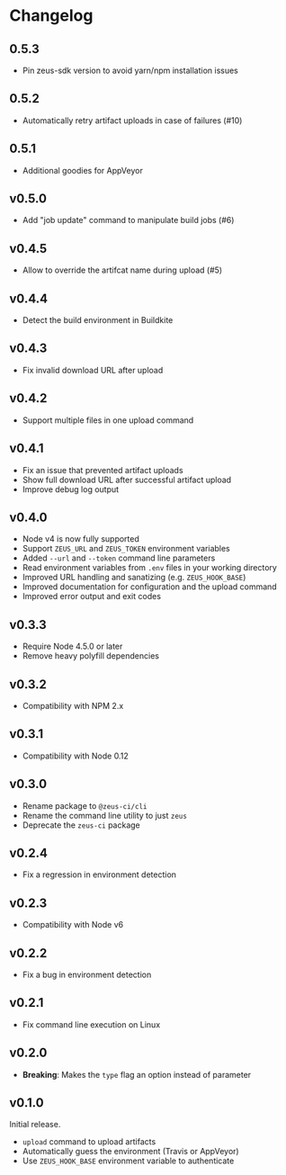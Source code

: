 # Changelog

## 0.5.3

* Pin zeus-sdk version to avoid yarn/npm installation issues

## 0.5.2

* Automatically retry artifact uploads in case of failures (#10)

## 0.5.1

* Additional goodies for AppVeyor

## v0.5.0

* Add "job update" command to manipulate build jobs (#6)

## v0.4.5

* Allow to override the artifcat name during upload (#5)

## v0.4.4

* Detect the build environment in Buildkite

## v0.4.3

* Fix invalid download URL after upload

## v0.4.2

* Support multiple files in one upload command

## v0.4.1

* Fix an issue that prevented artifact uploads
* Show full download URL after successful artifact upload
* Improve debug log output

## v0.4.0

* Node v4 is now fully supported
* Support `ZEUS_URL` and `ZEUS_TOKEN` environment variables
* Added `--url` and `--token` command line parameters
* Read environment variables from `.env` files in your working directory
* Improved URL handling and sanatizing (e.g. `ZEUS_HOOK_BASE`)
* Improved documentation for configuration and the upload command
* Improved error output and exit codes

## v0.3.3

* Require Node 4.5.0 or later
* Remove heavy polyfill dependencies

## v0.3.2

* Compatibility with NPM 2.x

## v0.3.1

* Compatibility with Node 0.12

## v0.3.0

* Rename package to `@zeus-ci/cli`
* Rename the command line utility to just `zeus`
* Deprecate the `zeus-ci` package

## v0.2.4

* Fix a regression in environment detection

## v0.2.3

* Compatibility with Node v6

## v0.2.2

* Fix a bug in environment detection

## v0.2.1

* Fix command line execution on Linux

## v0.2.0

* **Breaking**: Makes the `type` flag an option instead of parameter

## v0.1.0

Initial release.

* `upload` command to upload artifacts
* Automatically guess the environment (Travis or AppVeyor)
* Use `ZEUS_HOOK_BASE` environment variable to authenticate
